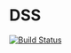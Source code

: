 DSS
===
[![Build Status](https://travis-ci.org/jacekd/DSS_BE.svg)](https://travis-ci.org/jacekd/DSS_BE)